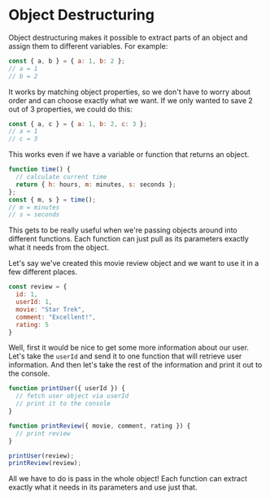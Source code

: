 # Object Destructuring

Object destructuring makes it possible to extract parts of an object and assign them to different variables. For example:

```javascript
const { a, b } = { a: 1, b: 2 };
// a = 1
// b = 2
```

It works by matching object properties, so we don't have to worry about order and can choose exactly what we want. If we only wanted to save 2 out of 3 properties, we could do this:

```javascript
const { a, c } = { a: 1, b: 2, c: 3 };
// a = 1
// c = 3
```

This works even if we have a variable or function that returns an object.

```javascript
function time() {
  // calculate current time
  return { h: hours, m: minutes, s: seconds };
};
const { m, s } = time();
// m = minutes
// s = seconds
```

This gets to be really useful when we're passing objects around into different functions. Each function can just pull as its parameters exactly what it needs from the object.

Let's say we've created this movie review object and we want to use it in a few different places.

```javascript
const review = {
  id: 1,
  userId: 1,
  movie: "Star Trek",
  comment: "Excellent!",
  rating: 5
}
```

Well, first it would be nice to get some more information about our user. Let's take the `userId` and send it to one function that will retrieve user information. And then let's take the rest of the information and print it out to the console.

```javascript
function printUser({ userId }) {
  // fetch user object via userId
  // print it to the console
}

function printReview({ movie, comment, rating }) {
  // print review
}

printUser(review);
printReview(review);
```

All we have to do is pass in the whole object! Each function can extract exactly what it needs in its parameters and use just that.
